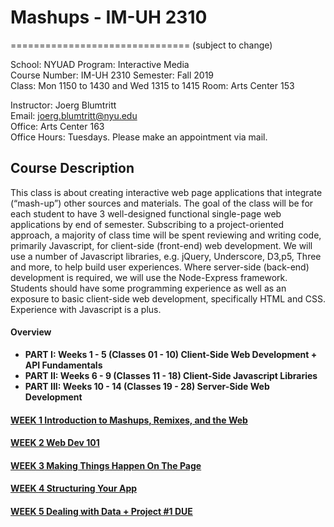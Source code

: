 # Mashups - IM-UH 2310
===============================
(subject to change)

School: NYUAD
Program: Interactive Media  
Course Number: IM-UH 2310
Semester: Fall 2019  
Class: Mon 1150 to 1430 and Wed 1315 to 1415
Room: Arts Center 153

Instructor: Joerg Blumtritt  
Email: joerg.blumtritt@nyu.edu  
Office: Arts Center 163  
Office Hours: Tuesdays. Please make an appointment via mail.

## Course Description
This class is about creating interactive web page applications that integrate (“mash-up”) other sources and materials. The goal of the class will be for each student to have 3 well-designed functional single-page web applications by end of semester. Subscribing to a project-oriented approach, a majority of class time will be spent reviewing and writing code, primarily Javascript, for client-side (front-end) web development. We will use a number of Javascript libraries, e.g. jQuery, Underscore, D3,p5, Three and more, to help build user experiences. Where server-side (back-end) development is required, we will use the Node-Express framework. Students should have some programming experience as well as an exposure to basic client-side web development, specifically HTML and CSS. Experience with Javascript is a plus.

#### Overview
* **PART I: Weeks 1 - 5 (Classes 01 - 10) Client-Side Web Development + API Fundamentals**
* **PART II: Weeks 6 - 9 (Classes 11 - 18) Client-Side Javascript Libraries**
* **PART III: Weeks 10 - 14 (Classes 19 - 28) Server-Side Web Development**

#### [WEEK 1 Introduction to Mashups, Remixes, and the Web](https://github.com/jbenno/nyuad_mashups/tree/master/01_Introduction)

#### [WEEK 2 Web Dev 101](https://github.com/jbenno?nyuad_mashups/tree/master/02_Web_Dev_101)

#### [WEEK 3 Making Things Happen On The Page](https://github.com/jbenno?nyuad_mashups/tree/master/03_Making_Things_Happen_On_The_Page)

#### [WEEK 4 Structuring Your App](https://github.com/jbenno?nyuad_mashups/tree/master/04_Structuring_Your_App)

#### [WEEK 5 Dealing with Data + Project #1 DUE](https://github.com/jbenno?nyuad_mashups/tree/master/09_10_Dealing_With_Data)
